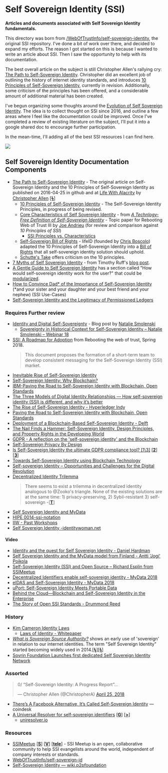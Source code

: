 # Self Sovereign Identity (SSI)
**Articles and documents associated with Self Sovereign Identity fundamentals.**

This directory was born from [/WebOfTrustInfo/self-sovereign-identity](https://github.com/WebOfTrustInfo/self-sovereign-identity), the original SSI repository. I've done a bit of work over there, and decided to expand my efforts. The reason I got started on this is because I wanted to write an article about SSI. Then I saw the opportunity to help with its documentation.

The best overall article on the subject is still Christopher Allen's rallying cry: [The Path to Self-Sovereign Identity](https://github.com/WebOfTrustInfo/self-sovereign-identity/blob/master/ThePathToSelf-SovereignIdentity.md). Christopher did an excellent job of outlining the history of internet identity standards, and introduces [10 Principles of Self-Sovereign Identity](https://github.com/WebOfTrustInfo/self-sovereign-identity/blob/master/self-sovereign-identity-principles.md), currently in revision. Additionally, some criticism of the principles has been offered, and a considerable amount of additional material has been created. 

I've begun organizing some thoughts around the [Evolution of Self Sovereign Identity](evolution-of-ssi.md). The idea is to collect thought on SSI since 2016, and outline a few areas where I feel like the documentation could be improved. Once I've completed a review of existing literature on the subject, I'll put it into a google shared doc to encourage further participation. 

In the mean-time, I'll adding all of the best SSI resources I can find here.

![](http://imgur.com/3zz62kpl.png)


## Self Sovereign Identity Documentation Components

* [The Path to Self-Sovereign Identity](https://github.com/WebOfTrustInfo/self-sovereign-identity/blob/master/ThePathToSelf-SovereignIdentity.md) - The original article on Self-Sovereign Identity and the 10 Principles of Self-Sovereign Identity as published on 2016-04-25 in github and at [Life With Alacrity](http://www.lifewithalacrity.com/2016/04/the-path-to-self-soverereign-identity.html) by [Christopher Allen](http://www.github.com/christophera) [[**ϟ**](https://www.coindesk.com/path-self-sovereign-identity/amp/)]
  * [10 Principles of Self-Sovereign Identity](https://github.com/WebOfTrustInfo/self-sovereign-identity/blob/master/self-sovereign-identity-principles.md) - The Self-Sovereign Identity Principles, in progress of being revised.
  * [Core Characteristics of Self Sovereign Identity](https://github.com/WebOfTrustInfo/self-sovereign-identity/blob/master/characteristics-of-sovereign-identity.md) - from *[A Technlogy-Free Definition of Self-Sovereign Identity](https://github.com/jandrieu/rebooting-the-web-of-trust-fall2016/raw/master/topics-and-advance-readings/a-technology-free-definition-of-self-sovereign-identity.pdf)* - Topic paper for Rebooting Web of Trust III by [Joe Andrieu](http://www.github.com/jandrieu) (for review and comparison against *10 Principles of SSI*)
    * [SSI Principles vs. Characteristics](ssi-principles-vs-characteristics.md)
  * [Self-Sovereign Bill of Rights](https://github.com/WebOfTrustInfo/self-sovereign-identity/blob/master/self-sovereign-identity-bill-of-rights.md) - lifeID (founded by [Chris Boscolo](https://github.com/cboscolo)) adapted the 10 Principles of Self-Sovereign Identity into a [Bill of Rights](https://medium.com/@lifeID_io/lifeid-self-sovereign-identity-bill-of-rights-d2acafa1de8b) that all self-sovereign identity solution should uphold.
  * [Schutte's Take](https://github.com/WebOfTrustInfo/self-sovereign-identity/blob/master/Schutte-on-SSI.md) offers criticism on the 10 principles.
* [7 Myths of Self Sovereign Identity](https://github.com/WebOfTrustInfo/self-sovereign-identity/blob/master/7-myths-of-self-sovereign-identity.md) - from Timothy Ruff's [blog post](https://medium.com/evernym/7-myths-of-self-sovereign-identity-67aea7416b1).
* [A Gentle Guide to Self Sovereign Identity](https://bitsonblocks.net/2017/05/17/gentle-introduction-self-sovereign-identity/) has a section called "How would self-sovereign identity work for the user?" that could be [modularized](https://github.com/infominer33/awesome-decentralized-id/blob/master/self-sovereign-identity/user-experience.md).
* [How to Convince Dad* of the Importance of Self-Sovereign Identity](https://github.com/WebOfTrustInfo/rwot7/blob/master/final-documents/convincing-dad.md) (\*and your sister and your daughter and your best friend and your nephew) (SSI Use-Cases)
* [Self-Sovereign Identity and the Legitimacy of Permissioned Ledgers](http://www.windley.com/archives/2016/09/self-sovereign_identity_and_the_legitimacy_of_permissioned_ledgers.shtml)

### Requires Further review

* [Identity and Digital Self-Sovereignty](https://medium.com/learning-machine-blog/identity-and-digital-self-sovereignty-1f3faab7d9e3#.3jcgvnbok) - Blog post by [Natalie Smolenski](https://medium.com/@nsmolenski)
  * [Sovereignty in Historical Context for Self-Sovereign Identity – Natalie Smolenski – Webinar 18](http://ssimeetup.org/sovereignty-historical-context-self-sovereign-identity-natalie-smolenski-webinar-18/)
* [SSI: A Roadmap for Adoption](https://github.com/WebOfTrustInfo/rebooting-the-web-of-trust-spring2018/blob/master/final-documents/a-roadmap-for-ssi.md) from Rebooting the web of trust, Spring 2018. 
  > This document proposes the formation of a short-term team to develop consistent messaging for the Self-Sovereign Identity (SSI) market.
* [Inevitable Rise of Self-Sovereign Identity](https://sovrin.org/wp-content/uploads/2018/03/The-Inevitable-Rise-of-Self-Sovereign-Identity.pdf)
* [Self-Sovereign Identity: Why Blockchain?](https://www.ibm.com/blogs/blockchain/2018/06/self-sovereign-identity-why-blockchain/)
* [IBM-Paving the Road to Self-Sovereign Identity with Blockchain, Open Standards](https://www.ibm.com/blogs/think/2017/10/self-sovereign-id-blockchain/)
* [The Three Models of Digital Identity Relationships — How self-sovereign identity (SSI) is different, and why it’s better](https://medium.com/evernym/the-three-models-of-digital-identity-relationships-ca0727cb5186) 
* [The Rise of Self-Sovereign Identity - Hyperledger Indy](https://wso2.com/blog/research/the-rise-of-self-sovereign-identity-hyperledger-indy)
* [Paving the Road to Self-Sovereign Identity with Blockchain, Open Standards](https://www.ibm.com/blogs/think/2017/10/self-sovereign-id-blockchain/)
* [Deployment of a Blockchain-Based Self-Sovereign Identity - Delft](https://arxiv.org/pdf/1806.01926.pdf)
* [The Nail Finds a Hammer: Self-Sovereign Identity, Design Principles, and Property Rights in the Developing World](https://www.newamerica.org/future-property-rights/reports/nail-finds-hammer/)
* [GDPR - A reflection on the 'self-sovereign identity' and the Blockchain](https://www.linkedin.com/pulse/gdpr-reflection-self-sovereign-identity-blockchain-nicolas-ameye/)
* [Self-Sovereign Privacy By Design](https://github.com/sovrin-foundation/protocol/blob/master/self_sovereign_privacy_by_design_v1.md)
* [Is Self-Sovereign Identity the ultimate GDPR compliance tool? [1\3]](https://medium.com/evernym/is-self-sovereign-identity-ssi-the-ultimate-gdpr-compliance-tool-9d8110752f89) [[**2**](https://medium.com/evernym/is-self-sovereign-identity-ssi-the-ultimate-gdpr-compliance-tool-40db94c1c437)] [[**3**](https://medium.com/evernym/is-self-sovereign-identity-ssi-the-ultimate-gdpr-compliance-tool-7296a3b07769)]
* [Towards Self-Sovereign Identity using Blockchain Technology](https://essay.utwente.nl/71274/1/Baars_MA_BMS.pdf)
* [Self-sovereign Identity –	Opportunities and Challenges for the Digital Revolution](https://arxiv.org/pdf/1712.01767.pdf)
* [Decentralized Identity Trilemma](http://maciek.blog/decentralized-identity-trilemma/)
   >There seems to exist a trilemma in decentralized identity analogous to @Zooko's triangle. None of the existing solutions are at the same time: 1) privacy-preserving, 2) Sybil-resistant 3) self-sovereign -[[**T**](https://twitter.com/MaciekLaskus/status/1031859093072424960)]
* [Self Sovereign Identity and MyData](https://medium.com/@apoikola/self-sovereign-identity-and-mydata-e1f996a9451)
* [HIPE 0014-ssi-notation](https://github.com/hyperledger/indy-hipe/tree/master/text/0014-ssi-notation)
* [IIW - Past Workshops](https://internetidentityworkshop.com/past-workshops/)
* [Self Sovereign Identity -identitywoman.net](https://identitywoman.net/self-sovereign-identity/)

#### Video

* [Identity and the quest for Self Sovereign Identity - Daniel Hardman](https://www.youtube.com/watch?v=iqmY_h49vPs)
* [Self Sovereign Identity and the MyData model from Finland - Antti 'Jogi' Poikola](https://www.youtube.com/watch?v=amq88XmWaNs)
* [Self-Sovereign Identity (SSI) and Open Source – Richard Esplin from SSIMeetup](http://ssimeetup.org/self-sovereign-identity-ssi-open-source-richard-esplin-webinar-16/)
* [Decentralized Identifiers enable self-sovereign identity - MyData 2018](https://www.youtube.com/watch?v=KsIM0zq37fU)
* [eIDAS and Self-Sovereign Identity - MyData 2018](https://www.youtube.com/watch?v=AHa175AEVVs)
* [uPort: Self-Sovereign Identity Meets Portable Data](https://www.youtube.com/watch?v=hBIragrwqYc)
* [Behind the Cloud—Blockchain and Self-Sovereign Identity in the Enterprise](https://www.youtube.com/watch?v=wSdm2-18Z2g)
* [The Story of Open SSI Standards - Drummond Reed](https://www.youtube.com/watch?v=RllH91rcFdE&feature=youtu.be&t=4m30s)

### History

* [Kim Cameron Identity Laws](https://channel9.msdn.com/Blogs/scobleizer/Kim-Cameron-Identity-Laws)
  * [Laws of Identity - Whitepaper](https://web.archive.org/web/20080814163727/http://www.identityblog.com/stories/2004/12/09/thelaws.html)
*  [*What is Sovereign Source Authority?*](https://www.moxytongue.com/2012/02/what-is-sovereign-source-authority.html) shows an early use of 'sovereign' in relation to our internet identities. The term "Self Sovereign Identity" started becoming widely used in 2014.[[**ϟ**](https://www.tokencommons.org/Windhover-Principles-for-Digital-Identity-Trust-Data.html)][[**ϟ**](https://hubculture.com/hubs/47/news/689/)]
* [Sovrin Foundation Launches first dedicated Self Sovereign Identity Network](https://www.prnewswire.com/news-releases/sovrin-foundation-launches-first-dedicated-self-sovereign-identity-network-300336702.html) 



### Assorted
<blockquote class="twitter-tweet" data-lang="en"><p lang="en" dir="ltr">0/ “Self-Sovereign Identity: A Progress Report”…</p>&mdash; Christopher Allen (@ChristopherA) <a href="https://twitter.com/ChristopherA/status/989120215702261761?ref_src=twsrc%5Etfw">April 25, 2018</a></blockquote>

* [There’s A Facebook Alternative, It’s Called Self-Sovereign Identity](https://www.coindesk.com/theres-alternative-facebook-called-self-sovereign-identity) —coindesk
* [A Universal Resolver for self-sovereign identifiers](https://medium.com/decentralized-identity/a-universal-resolver-for-self-sovereign-identifiers-48e6b4a5cc3c) [[**G**](https://github.com/decentralized-identity/universal-resolver)] [[**>**](#Decentralized-Identity-Foundation)]
  * [uniresolver.io](https://uniresolver.io/)


### Resources

* [SSIMeetup](http://ssimeetup.org/) [[**S**](https://www.slideshare.net/SSIMeetup/presentations)] [[**V**](https://www.youtube.com/channel/UCSqSTlKdbbCM1muGOhDa3Og)] [[**tele**](https://t.me/SSIMeetup)]
\- SSI Meetup is an open, collaborative community to help SSI evangelists around the world, independent of company interests or standards. 
* [WebOfTrustInfo/self-sovereign-id](https://github.com/WebOfTrustInfo/self-sovereign-identity)
* [Self-Sovereign Identity — wiki.p2pfoundation](https://wiki.p2pfoundation.net/Self-Sovereign_Identity)

